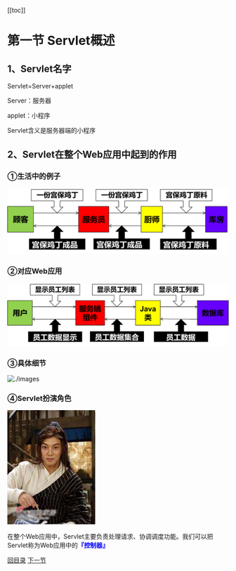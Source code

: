 [[toc]]

# 第一节 Servlet概述

## 1、Servlet名字

Servlet=Server+applet

Server：服务器

applet：小程序

Servlet含义是服务器端的小程序

## 2、Servlet在整个Web应用中起到的作用

### ①生活中的例子

![./images](./images/img001.png)

### ②对应Web应用

![./images](./images/img002.png)

### ③具体细节

![./images](./images/img003.png)

### ④Servlet扮演角色

![./images](./images/img004.png)

在整个Web应用中，Servlet主要负责处理请求、协调调度功能。我们可以把Servlet称为Web应用中的<span style="color:blue;font-weight:bold;">『控制器』</span>

[回目录](index.html) [下一节](verse02.html)
